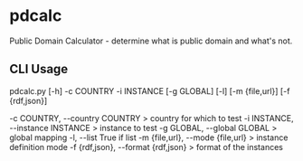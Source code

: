 pdcalc
======

Public Domain Calculator - determine what is public domain and what's not.

CLI Usage
---------

 pdcalc.py [-h] -c COUNTRY -i INSTANCE [-g GLOBAL] [-l] [-m {file,url}]
                 [-f {rdf,json}]

 -c COUNTRY, --country COUNTRY > country for which to test
 -i INSTANCE, --instance INSTANCE > instance to test
 -g GLOBAL, --global GLOBAL > global mapping
 -l, --list            True if list
 -m {file,url}, --mode {file,url} > instance definition mode
 -f {rdf,json}, --format {rdf,json} > format of the instances
